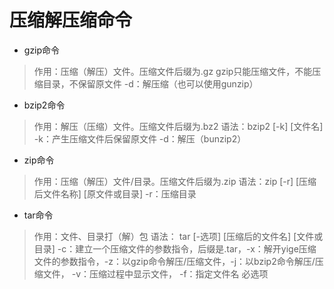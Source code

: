 # 压缩解压缩命令

- gzip命令

> 作用：压缩（解压）文件。压缩文件后缀为.gz
> gzip只能压缩文件，不能压缩目录，不保留原文件
> -d：解压缩（也可以使用gunzip）

- bzip2命令

> 作用：解压（压缩）文件。压缩文件后缀为.bz2
> 语法：bzip2 [-k] [文件名]
> -k：产生压缩文件后保留原文件 -d：解压（bunzip2）

- zip命令

> 作用：压缩（解压）文件/目录。压缩文件后缀为.zip
> 语法：zip [-r] [压缩后文件名称] [原文件或目录]
> -r：压缩目录

- tar命令

> 作用：文件、目录打（解）包
> 语法： tar [-选项] [压缩后的文件名] [文件或目录]
> -c：建立一个压缩文件的参数指令，后缀是.tar，-x：解开yige压缩文件的参数指令，-z：以gzip命令解压/压缩文件，-j：以bzip2命令解压/压缩文件， -v：压缩过程中显示文件， -f：指定文件名 必选项
